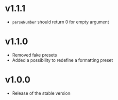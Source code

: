 # v1.1.1
* `parseNumber` should return 0 for empty argument

# v1.1.0
* Removed fake presets
* Added a possibility to redefine a formatting preset

# v1.0.0
* Release of the stable version